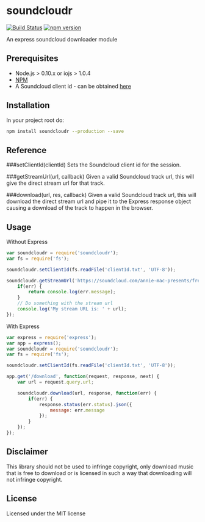 soundcloudr
===========

[![Build Status](https://travis-ci.org/robcalcroft/soundcloudr.svg?branch=master)](https://travis-ci.org/robcalcroft/soundcloudr) [![npm version](https://badge.fury.io/js/soundcloudr.svg)](http://badge.fury.io/js/soundcloudr)

An express soundcloud downloader module

Prerequisites
-------------

- Node.js > 0.10.x or iojs > 1.0.4
- [NPM](https://npmjs.com)
- A Soundcloud client id - can be obtained [here](https://developers.soundcloud.com/)

Installation
------------

In your project root do:
```bash
npm install soundcloudr --production --save
```

Reference
---------

###setClientId(clientId)
Sets the Soundcloud client id for the session.

###getStreamUrl(url, callback)
Given a valid Soundcloud track url, this will give the direct stream url for that track.

###download(url, res, callback)
Given a valid Soundcloud track url, this will download the direct stream url and pipe it to the Express response object causing a download of the track to happen in the browser.

Usage
-----

Without Express
```javascript
var soundcloudr = require('soundcloudr');
var fs = require('fs');

soundcloudr.setClientId(fs.readFile('clientId.txt', 'UTF-8'));

soundcloudr.getStreamUrl('https://soundcloud.com/annie-mac-presents/free-music-monday-jakwob-fade', function(err, url) {
	if(err) {
		return console.log(err.message);
	}
	// Do something with the stream url
	console.log('My stream URL is: ' + url);
});
```

With Express
```javascript
var express = require('express');
var app = express();
var soundcloudr = require('soundcloudr');
var fs = require('fs');

soundcloudr.setClientId(fs.readFile('clientId.txt', 'UTF-8'));

app.get('/download', function(request, response, next) {
	var url = request.query.url;

	soundcloudr.download(url, response, function(err) {
		if(err) {
			response.status(err.status).json({
				message: err.message
			});
		}
	});
});
```

Disclaimer
----------

This library should not be used to infringe copyright, only download music that is free to download or is licensed in such a way that downloading will not infringe copyright.

License
-------

Licensed under the MIT license
